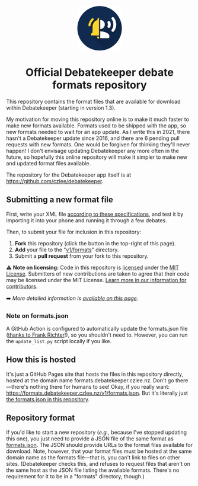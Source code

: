 <div align="center">

<img width="120" src="https://raw.githubusercontent.com/czlee/debatekeeper/master/misc/icon/overall.svg" />

Official Debatekeeper debate formats repository
===============================================

</div>

This repository contains the format files that are available for download within Debatekeeper (starting in version 1.3).

My motivation for moving this repository online is to make it much faster to make new formats available. Formats used to be shipped with the app, so new formats needed to wait for an app update. As I write this in 2021, there hasn't a Debatekeeper update since 2016, and there are 6 pending pull requests with new formats. One would be forgiven for thinking they'll never happen! I don't envisage updating Debatekeeper any more often in the future, so hopefully this online repository will make it simpler to make new and updated format files available.

The repository for the Debatekeeper app itself is at https://github.com/czlee/debatekeeper.

Submitting a new format file
----------------------------

First, write your XML file [according to these specifications](https://github.com/czlee/debatekeeper/wiki/Writing-your-own-custom-debate-format-file), and test it by importing it into your phone and running it through a few debates.

Then, to submit your file for inclusion in this repository:
1. **Fork** this repository (click the button in the top-right of this page).
2. **Add** your file to the "[v1/formats](https://github.com/czlee/debatekeeper-formats/tree/main/v1/formats)" directory.
3. Submit a **pull request** from your fork to this repository.

⚠️ **Note on licensing:** Code in this repository is [licensed](https://github.com/czlee/debatekeeper-formats/tree/main/LICENCE.md) under the [MIT License](https://choosealicense.com/licenses/mit/). Submitters of new contributions are taken to agree that their code may be licensed under the MIT License. [Learn more in our information for contributors](https://github.com/czlee/debatekeeper-formats/tree/main/.github/CONTRIBUTING.md).

➡️ _More detailed information is [available on this page](https://github.com/czlee/debatekeeper-formats/tree/main/.github/CONTRIBUTING.md)._

### Note on formats.json
A GitHub Action is configured to automatically update the formats.json file ([thanks to Frank Richter](https://github.com/czlee/debatekeeper-formats/pull/3)!), so you shouldn't need to. However, you can run the `update_list.py` script locally if you like.

How this is hosted
------------------

It's just a GitHub Pages site that hosts the files in this repository directly, hosted at the domain name formats.debatekeeper.czlee.nz. Don't go there—there's nothing there for humans to see! Okay, if you really want: https://formats.debatekeeper.czlee.nz/v1/formats.json. But it's literally just [the formats.json in this repository](https://github.com/czlee/debatekeeper-formats/blob/main/v1/formats.json).

Repository format
-----------------

If you'd like to start a new repository (_e.g._, because I've stopped updating this one), you just need to provide a JSON file of the same format as [formats.json](https://github.com/czlee/debatekeeper-formats/blob/main/v1/formats.json). The JSON should provide URLs to the format files available for download. Note, however, that your format files must be hosted at the same domain name as the formats file—that is, you can't link to files on other sites. (Debatekeeper checks this, and refuses to request files that aren't on the same host as the JSON file listing the available formats. There's no requirement for it to be in a "formats" directory, though.)
